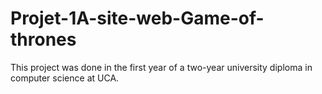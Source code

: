 # Projet-1A-site-web-Game-of-thrones

This project was done in the first year of a two-year university diploma in computer science at UCA.

